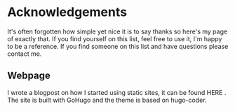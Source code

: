 # Acknowledgements

It's often forgotten how simple yet nice it is to say thanks so here's my page of exactly that. If you find yourself on this list, feel free to use it, I'm happy to be a reference. If you find someone on this list and have questions please contact me.

## Webpage

I wrote a blogpost on how I started using static sites, it can be found HERE <TODO>. The site is built with GoHugo and the theme is based on hugo-coder. 